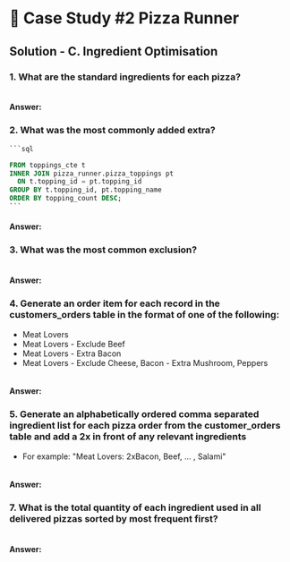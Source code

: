 # 🍕 Case Study #2 Pizza Runner

## Solution - C. Ingredient Optimisation

### 1. What are the standard ingredients for each pizza?
````sql

````

#### Answer:

### 2. What was the most commonly added extra?
````sql
```sql

FROM toppings_cte t
INNER JOIN pizza_runner.pizza_toppings pt
  ON t.topping_id = pt.topping_id
GROUP BY t.topping_id, pt.topping_name
ORDER BY topping_count DESC;
```
````

#### Answer:


### 3. What was the most common exclusion?
````sql

````

#### Answer:


### 4. Generate an order item for each record in the customers_orders table in the format of one of the following:
- Meat Lovers
- Meat Lovers - Exclude Beef
- Meat Lovers - Extra Bacon
- Meat Lovers - Exclude Cheese, Bacon - Extra Mushroom, Peppers
````sql

````

#### Answer:


### 5. Generate an alphabetically ordered comma separated ingredient list for each pizza order from the customer_orders table and add a 2x in front of any relevant ingredients
-  For example: "Meat Lovers: 2xBacon, Beef, ... , Salami"
  
````sql

````

#### Answer:


### 7. What is the total quantity of each ingredient used in all delivered pizzas sorted by most frequent first?
````sql

````

#### Answer:

